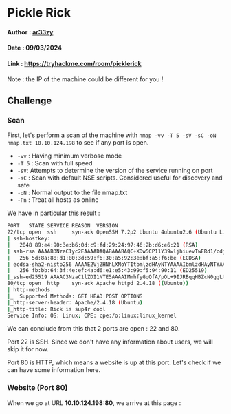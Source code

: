 # Pickle Rick
#### Author : [ar33zy](https://tryhackme.com/p/ar33zy)
#### Date : 09/03/2024
#### Link : https://tryhackme.com/room/picklerick
Note : the IP of the machine could be different for you !

## Challenge
### Scan 
First, let's perform a scan of the machine with `nmap -vv -T 5 -sV -sC -oN nmap.txt 10.10.124.198` to see if any port is open.

- `-vv` : Having minimum verbose mode
- `-T 5` : Scan with full speed
- `-sV`: Attempts to determine the version of the service running on port
- `-sC` : Scan with default NSE scripts. Considered useful for discovery and safe
- `-oN` : Normal output to the file nmap.txt
- `-Pn` : Treat all hosts as online

We have in particular this result :
``` bash
PORT   STATE SERVICE REASON  VERSION
22/tcp open  ssh     syn-ack OpenSSH 7.2p2 Ubuntu 4ubuntu2.6 (Ubuntu Linux; protocol 2.0)
| ssh-hostkey: 
|   2048 89:e4:90:3e:b6:0d:c9:fd:29:24:97:46:2b:d6:e6:21 (RSA)
| ssh-rsa AAAAB3NzaC1yc2EAAAADAQABAAABAQC+XDw5CP11Y39wljhiuevTwERd1/cdjAnxT8W37tl8vXUUFXiyot534/LCS9fNhnkobbOnJXunLMsBHj2smsyJ/YKcCoeMr4AhxHQlCSKG9dHBNuFUl7ycx6bF9MTJtuW/2fZJrXNZu7eQjDI20AtzKB2VhTKq1AaZPN5QM2WCu/8hWQrBU9LFZtT+ttXarKHSKLRfGBf8j/KpXGiT7l4rWaJ+bPcxQsLMdgtAhUthXIFt2h7nLlD5iAhyusjnMNCoz2+oiWmzWhQZtFWV3XGKq14BLxLQT3Dgb4vea3ULLgOeofcN3ayiYGIzOQTwMe2LurfJzSRWamkMFBTdfNYJ
|   256 5d:8a:88:d1:80:3d:59:f6:30:a5:92:3e:bf:a5:f6:be (ECDSA)
| ecdsa-sha2-nistp256 AAAAE2VjZHNhLXNoYTItbmlzdHAyNTYAAAAIbmlzdHAyNTYAAABBBE4sTiXZtlabMSYNh64mm25Z3DttXe/hUnW0fbwumnfmpdMFDhsw27FQK+X/zD5GoIXU2lxQq3pTwBvRLzGnWho=
|   256 fb:bb:64:3f:4e:ef:4a:d6:e1:e5:43:99:f5:94:90:11 (ED25519)
|_ssh-ed25519 AAAAC3NzaC1lZDI1NTE5AAAAIMmhfyGqQfA/pOL+9IJRBqqHBZcN0ggLt0IuL09eUqUq
80/tcp open  http    syn-ack Apache httpd 2.4.18 ((Ubuntu))
| http-methods: 
|_  Supported Methods: GET HEAD POST OPTIONS
|_http-server-header: Apache/2.4.18 (Ubuntu)
|_http-title: Rick is sup4r cool
Service Info: OS: Linux; CPE: cpe:/o:linux:linux_kernel
```

We can conclude from this that 2 ports are open : 22 and 80.

Port 22 is SSH. Since we don't have any information about users, we will skip it for now.

Port 80 is HTTP, which means a website is up at this port. Let's check if we can have some information here.

### Website (Port 80)
When we go at URL **10.10.124.198:80**, we arrive at this page :










